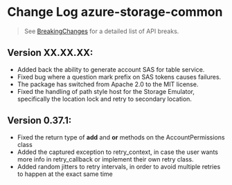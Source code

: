 # Change Log azure-storage-common

> See [BreakingChanges](BreakingChanges.md) for a detailed list of API breaks.

## Version XX.XX.XX:
- Added back the ability to generate account SAS for table service.
- Fixed bug where a question mark prefix on SAS tokens causes failures.
- The package has switched from Apache 2.0 to the MIT license.
- Fixed the handling of path style host for the Storage Emulator, specifically the location lock and retry to secondary location.

## Version 0.37.1:
- Fixed the return type of __add__ and __or__ methods on the AccountPermissions class
- Added the captured exception to retry_context, in case the user wants more info in retry_callback or implement their own retry class.
- Added random jitters to retry intervals, in order to avoid multiple retries to happen at the exact same time

